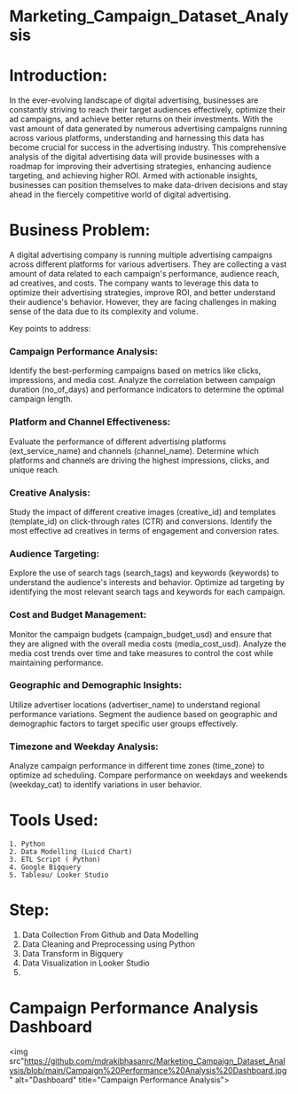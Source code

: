 # Marketing_Campaign_Dataset_Analysis
# Introduction:
In the ever-evolving landscape of digital advertising, businesses are constantly striving to reach their target audiences effectively, optimize their ad campaigns, and achieve better returns on their investments. With the vast amount of data generated by numerous advertising campaigns running across various platforms, understanding and harnessing this data has become crucial for success in the advertising industry.
This comprehensive analysis of the digital advertising data will provide businesses with a roadmap for improving their advertising strategies, enhancing audience targeting, and achieving higher ROI. Armed with actionable insights, businesses can position themselves to make data-driven decisions and stay ahead in the fiercely competitive world of digital advertising.

# Business Problem:
A digital advertising company is running multiple advertising campaigns across different platforms for various advertisers. They are collecting a vast amount of data related to each campaign's performance, audience reach, ad creatives, and costs. The company wants to leverage this data to optimize their advertising strategies, improve ROI, and better understand their audience's behavior. However, they are facing challenges in making sense of the data due to its complexity and volume.

Key points to address:

### Campaign Performance Analysis:

Identify the best-performing campaigns based on metrics like clicks, impressions, and media cost.
Analyze the correlation between campaign duration (no_of_days) and performance indicators to determine the optimal campaign length.

### Platform and Channel Effectiveness:
Evaluate the performance of different advertising platforms (ext_service_name) and channels (channel_name).
Determine which platforms and channels are driving the highest impressions, clicks, and unique reach.

### Creative Analysis:
Study the impact of different creative images (creative_id) and templates (template_id) on click-through rates (CTR) and conversions.
Identify the most effective ad creatives in terms of engagement and conversion rates.

### Audience Targeting:
Explore the use of search tags (search_tags) and keywords (keywords) to understand the audience's interests and behavior.
Optimize ad targeting by identifying the most relevant search tags and keywords for each campaign.

### Cost and Budget Management:
Monitor the campaign budgets (campaign_budget_usd) and ensure that they are aligned with the overall media costs (media_cost_usd).
Analyze the media cost trends over time and take measures to control the cost while maintaining performance.

### Geographic and Demographic Insights:
Utilize advertiser locations (advertiser_name) to understand regional performance variations.
Segment the audience based on geographic and demographic factors to target specific user groups effectively.

### Timezone and Weekday Analysis:
Analyze campaign performance in different time zones (time_zone) to optimize ad scheduling.
Compare performance on weekdays and weekends (weekday_cat) to identify variations in user behavior.


# Tools Used:
    1. Python
    2. Data Modelling (Luicd Chart)
    3. ETL Script ( Python)
    4. Google Bigquery
    5. Tableau/ Looker Studio

# Step:
   1. Data Collection From Github and Data Modelling
   2. Data Cleaning and Preprocessing using Python
   3. Data Transform in Bigquery
   4. Data Visualization in Looker Studio
   5. 
# Campaign Performance Analysis Dashboard
<img src"https://github.com/mdrakibhasanrc/Marketing_Campaign_Dataset_Analysis/blob/main/Campaign%20Performance%20Analysis%20Dashboard.jpg" alt="Dashboard" title="Campaign Performance Analysis">


